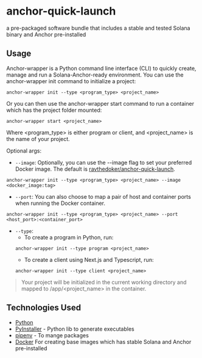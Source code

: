 # anchor-quick-launch
a pre-packaged software bundle that includes a stable and tested Solana binary and Anchor pre-installed

## Usage
Anchor-wrapper is a Python command line interface (CLI) to quickly create, manage and run a Solana-Anchor-ready environment.
You can use the anchor-wrapper init command to initialize a project:
```
anchor-wrapper init --type <program_type> <project_name> 
```

Or you can then use the anchor-wrapper start command to run a container which has the project folder mounted:
```
anchor-wrapper start <project_name> 
```

Where <program_type> is either program or client, and <project_name> is the name of your project.

Optional args:
- `--image`: Optionally, you can use the --image flag to set your preferred Docker image. The default is [ravthedoker/anchor-quick-launch](https://hub.docker.com/r/ravthedoker/anchor-quick-launch).
```
anchor-wrapper init --type <program_type> <project_name> --image <docker_image:tag> 
```
- `--port`: You can also choose to map a pair of host and container ports when running the Docker container.
```
anchor-wrapper init --type <program_type> <project_name> --port <host_port>:<container_port> 
```

- `--type`: 
  - To create a program in Python, run:
  ```
  anchor-wrapper init --type program <project_name>
  ```
  - To create a client using Next.js and Typescript, run:
  ```
  anchor-wrapper init --type client <project_name>
  ```

> Your project will be initialized in the current working directory and mapped to /app/<project_name> in the container.
## Technologies Used
- [Python](https://www.python.org/) 
- [PyInstaller](https://www.pyinstaller.org/) - Python lib to generate executables
- [pipenv](https://pipenv.pypa.io/en/latest/) - To mange packages
- [Docker](https://www.docker.com/) For creating base images which has stable Solana and Anchor pre-installed
